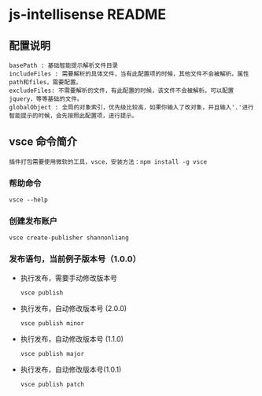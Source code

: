 # js-intellisense README


## 配置说明
    basePath : 基础智能提示解析文件目录
    includeFiles : 需要解析的具体文件，当有此配置项的时候，其他文件不会被解析。属性path和files，需要配置。
    excludeFiles: 不需要解析的文件，有此配置的时候，该文件不会被解析。可以配置jquery，等等基础的文件。
    globalObject : 全局的对象索引，优先级比较高，如果你输入了改对象，并且输入'.'进行智能提示的时候，会先按照此配置项，进行提示。


## vsce 命令简介
    插件打包需要使用微软的工具，vsce，安装方法：npm install -g vsce
### 帮助命令
```
vsce --help
```
### 创建发布账户
```
vsce create-publisher shannonliang
```

### 发布语句，当前例子版本号（1.0.0）

+ 执行发布，需要手动修改版本号
    ```
    vsce publish
    ```
+ 执行发布，自动修改版本号 (2.0.0)
    ```
    vsce publish minor
    ```
+   执行发布，自动修改版本号 (1.1.0)
    ```
    vsce publish major
    ```
+ 执行发布，自动修改版本号(1.0.1)
    ```
    vsce publish patch
    ```
